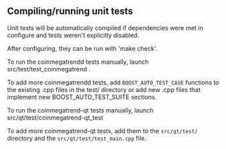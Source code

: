 Compiling/running unit tests
------------------------------------

Unit tests will be automatically compiled if dependencies were met in configure
and tests weren't explicitly disabled.

After configuring, they can be run with 'make check'.

To run the coinmegatrendd tests manually, launch src/test/test_coinmegatrend .

To add more coinmegatrendd tests, add `BOOST_AUTO_TEST_CASE` functions to the existing
.cpp files in the test/ directory or add new .cpp files that
implement new BOOST_AUTO_TEST_SUITE sections.

To run the coinmegatrend-qt tests manually, launch src/qt/test/coinmegatrend-qt_test

To add more coinmegatrend-qt tests, add them to the `src/qt/test/` directory and
the `src/qt/test/test_main.cpp` file.
